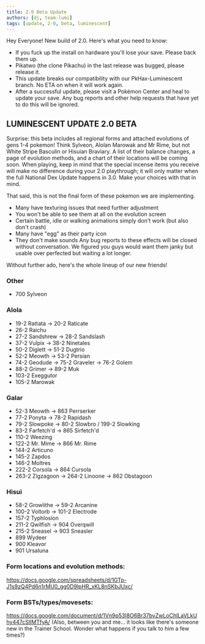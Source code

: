 ```yaml
---
title: 2.0 Beta Update
authors: [dj, team-lumi]
tags: [update, 2-0, beta, luminescent]
---
```


Hey Everyone! New build of 2.0. Here's what you need to know:

- If you fuck up the install on hardware you'll lose your save. Please back them up.
- Pikatwo (the clone Pikachu) in the last release was bugged, please release it.
- This update breaks our compatibility with our PkHax-Luminescent branch. No ETA on when it will work again.
- After a successful update, please visit a Pokémon Center and heal to update your save. Any bug reports and other help requests that have yet to do this will be ignored.

<!--truncate-->

## LUMINESCENT UPDATE 2.0 BETA

Surprise: this beta includes all regional forms and attached evolutions of gens 1-4 pokemon! Think Sylveon, Alolan Marowak and Mr Rime, but not White Stripe Basculin or Hisuian Braviary. A list of their balance changes, a page of evolution methods, and a chart of their locations will be coming soon. When playing, keep in mind that the special incense items you receive will make no difference during your 2.0 playthrough; it will only matter when the full National Dex Update happens in 3.0. Make your choices with that in mind.

That said, this is not the final form of these pokemon we are implementing. 
- Many have texturing issues that need further adjustment
- You won't be able to see them at all on the evolution screen 
- Certain battle, idle or walking animations simply don't work (but also don't crash)
- Many have "egg" as their party icon
- They don't make sounds
Any bug reports to these effects will be closed without conversation. We figured you guys would want them janky but usable over perfected but waiting a lot longer.

Without further ado, here's the whole lineup of our new friends!

### Other

- 700 Sylveon

### Alola 

- 19-2 Rattata → 20-2 Raticate
- 26-2 Raichu
- 27-2 Sandshrew → 28-2 Sandslash
- 37-2 Vulpix → 38-2 Ninetales
- 50-2 Diglett → 51-2 Dugtrio
- 52-2 Meowth → 53-2 Persian
- 74-2 Geodude → 75-2 Graveler → 76-2 Golem
- 88-2 Grimer → 89-2 Muk
- 103-2 Exeggutor
- 105-2 Marowak

### Galar 

- 52-3 Meowth → 863 Perrserker
- 77-2 Ponyta → 78-2 Rapidash
- 79-2 Slowpoke → 80-2 Slowbro / 199-2 Slowking
- 83-2 Farfetch'd → 865 Sirfetch'd
- 110-2 Weezing
- 122-2 Mr. Mime → 866 Mr. Rime
- 144-2 Articuno
- 145-2 Zapdos
- 146-2 Moltres
- 222-2 Corsola → 864 Cursola
- 263-2 Zigzagoon → 264-2 Linoone → 862 Obstagoon

### Hisui

- 58-2 Growlithe → 59-2 Arcanine
- 100-2 Voltorb → 101-2 Electrode
- 157-2 Typhlosion
- 211-2 Qwilfish ️→ 904 Overqwill
- 215-2 Sneasel → 903 Sneasler
- 899 Wydeer
- 900 Kleavor
- 901 Ursaluna
 
### Form locations and evolution methods:
https://docs.google.com/spreadsheets/d/1GTp-J1s9zQ4Pd6n1rMU0_gg0D9lpHR_xKL8nSKbJUxc/

### Form BSTs/types/movesets:
https://docs.google.com/document/d/1Vn9p53I8O6Br37bvZwLoChlLaVLkUhy447cSlIMTfyA/ 
(Also, between you and me... it looks like there's someone new in the Trainer School. Wonder what happens if you talk to him a few times?)